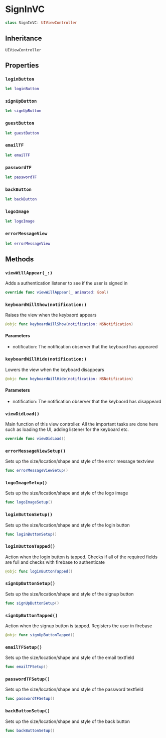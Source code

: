 # SignInVC

``` swift
class SignInVC: UIViewController
```

## Inheritance

`UIViewController`

## Properties

### `loginButton`

``` swift
let loginButton
```

### `signUpButton`

``` swift
let signUpButton
```

### `guestButton`

``` swift
let guestButton
```

### `emailTF`

``` swift
let emailTF
```

### `passwordTF`

``` swift
let passwordTF
```

### `backButton`

``` swift
let backButton
```

### `logoImage`

``` swift
let logoImage
```

### `errorMessageView`

``` swift
let errorMessageView
```

## Methods

### `viewWillAppear(_:)`

Adds a authentication listener to see if the user is signed in

``` swift
override func viewWillAppear(_ animated: Bool)
```

### `keyboardWillShow(notification:)`

Raises the view when the keybaord appears

``` swift
@objc func keyboardWillShow(notification: NSNotification)
```

#### Parameters

  - notification: The notification observer that the keyboard has appeared

### `keyboardWillHide(notification:)`

Lowers the view when the keyboard disappears

``` swift
@objc func keyboardWillHide(notification: NSNotification)
```

#### Parameters

  - notification: The notification observer that the keybaord has disappeard

### `viewDidLoad()`

Main function of this view controller. All the important tasks are done here such as loading the UI, adding listener for the keyboard etc.

``` swift
override func viewDidLoad()
```

### `errorMessageViewSetup()`

Sets up the size/location/shape and style of the error message textview

``` swift
func errorMessageViewSetup()
```

### `logoImageSetup()`

Sets up the size/location/shape and style of the logo image

``` swift
func logoImageSetup()
```

### `loginButtonSetup()`

Sets up the size/location/shape and style of the login button

``` swift
func loginButtonSetup()
```

### `loginButtonTapped()`

Action when the login button is tapped. Checks if all of the required fields are full and checks with firebase to authenticate

``` swift
@objc func loginButtonTapped()
```

### `signUpButtonSetup()`

Sets up the size/location/shape and style of the signup button

``` swift
func signUpButtonSetup()
```

### `signUpButtonTapped()`

Action when the signup button is tapped. Registers the user in firebase

``` swift
@objc func signUpButtonTapped()
```

### `emailTFSetup()`

Sets up the size/location/shape and style of the email textfield

``` swift
func emailTFSetup()
```

### `passwordTFSetup()`

Sets up the size/location/shape and style of the password textfield

``` swift
func passwordTFSetup()
```

### `backButtonSetup()`

Sets up the size/location/shape and style of the back button

``` swift
func backButtonSetup()
```
